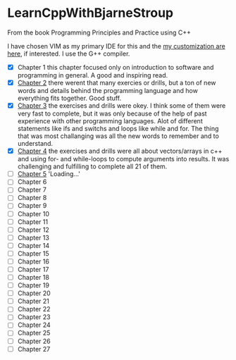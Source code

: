 # LearnCppWithBjarneStroup
From the book Programming Principles and Practice using C++ 

I have chosen VIM as my primary IDE for this and the [my customization are here](https://github.com/Flakvard/.vimrc/blob/main/.vimrc.vim), if interested. I use the G++ compiler.
- [x] Chapter 1 this chapter focused only on introduction to software and programming in general. A good and inspiring read. 
- [x] [Chapter 2](https://github.com/Flakvard/LearnCppWithBjarneStroup/tree/main/Chapter_2) there werent that many exercies or drills, but a ton of new words and details behind the programming language and how everything fits together. Good stuff.
- [x] [Chapter 3](https://github.com/Flakvard/LearnCppWithBjarneStroup/tree/main/Chapter_3) the exercises and drills were okey. I think some of them were very fast to complete, but it was only because of the help of past experience with other programming languages. Alot of different statements like ifs and switchs and loops like while and for. The thing that was most challanging was all the new words to remember and to understand. 
- [x] [Chapter 4](https://github.com/Flakvard/LearnCppWithBjarneStroup/tree/main/Chapter_4) the exercises and drills were all about vectors/arrays in c++ and using for- and while-loops to compute arguments into results. It was challenging and fulfilling to complete all 21 of them. 
- [ ] [Chapter 5](https://github.com/Flakvard/LearnCppWithBjarneStroup/tree/main/Chapter_5) 'Loading...'
- [ ] Chapter 6
- [ ] Chapter 7
- [ ] Chapter 8
- [ ] Chapter 9
- [ ] Chapter 10
- [ ] Chapter 11
- [ ] Chapter 12
- [ ] Chapter 13
- [ ] Chapter 14
- [ ] Chapter 15
- [ ] Chapter 16
- [ ] Chapter 17
- [ ] Chapter 18
- [ ] Chapter 19
- [ ] Chapter 20
- [ ] Chapter 21
- [ ] Chapter 22
- [ ] Chapter 23
- [ ] Chapter 24
- [ ] Chapter 25
- [ ] Chapter 26
- [ ] Chapter 27
